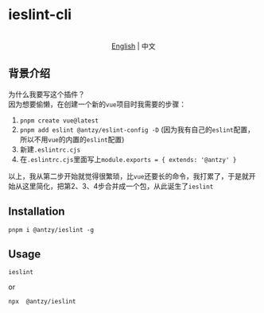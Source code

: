 # ieslint-cli

<p align="center">
    <br> <a href="https://github.com/AntzyMo/iEslint-cli">English</a> | 中文
</p>


## 背景介绍
为什么我要写这个插件？  
因为想要偷懒，在创建一个新的`vue`项目时我需要的步骤：  
1. `pnpm create vue@latest`
2. `pnpm add eslint @antzy/eslint-config -D` (因为我有自己的`eslint`配置，所以不用`vue`的内置的`eslint`配置)
3. 新建`.eslintrc.cjs`
4. 在`.eslintrc.cjs`里面写上`module.exports = { extends: '@antzy' }`  

以上，我从第二步开始就觉得很繁琐，比`vue`还要长的命令，我打累了，于是就开始从这里简化，把第2、3、4步合并成一个包，从此诞生了`ieslint`


## Installation
```
pnpm i @antzy/ieslint -g
```

## Usage
```shell
ieslint
```
or

```shell
npx  @antzy/ieslint
```




